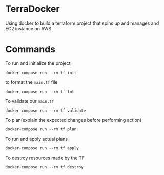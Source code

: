 # TerraDocker
Using docker to build a terraform project that spins up and manages and EC2 instance on AWS

# Commands
To run and initialize the project, 
```
docker-compose run --rm tf init
```

to format the `main.tf` file
```
docker-compose run --rm tf fmt
```

To validate our `main.tf`

```
docker-compose run --rm tf validate
```

To plan(explain the expected changes before performing action)

```
docker-compose run --rm tf plan
```

To run and apply actual plans

```
docker-compose run --rm tf apply
```
To destroy resources made by the TF
```
docker-compose run --rm tf destroy
```